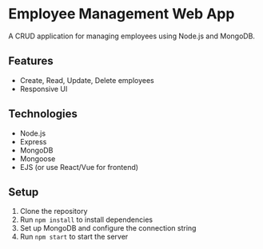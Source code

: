 # Employee Management Web App

A CRUD application for managing employees using Node.js and MongoDB.

## Features

- Create, Read, Update, Delete employees
- Responsive UI

## Technologies

- Node.js
- Express
- MongoDB
- Mongoose
- EJS (or use React/Vue for frontend)

## Setup

1. Clone the repository
2. Run `npm install` to install dependencies
3. Set up MongoDB and configure the connection string
4. Run `npm start` to start the server
